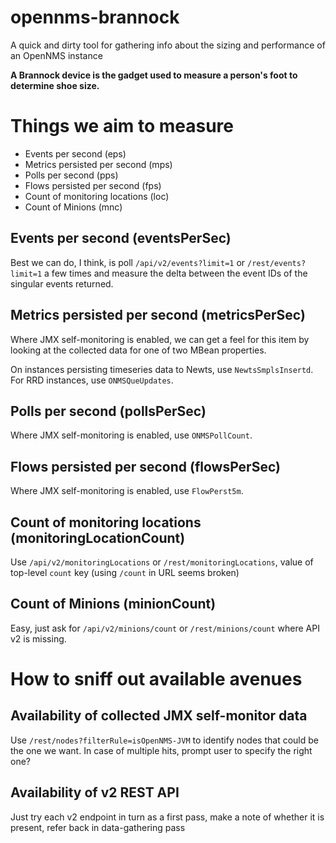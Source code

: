 # opennms-brannock
A quick and dirty tool for gathering info about the sizing and performance of an OpenNMS instance

**A Brannock device is the gadget used to measure a person's foot to determine shoe size.**

# Things we aim to measure

* Events per second (eps)
* Metrics persisted per second (mps)
* Polls per second (pps)
* Flows persisted per second (fps)
* Count of monitoring locations (loc)
* Count of Minions (mnc)


## Events per second (eventsPerSec)

Best we can do, I think, is poll `/api/v2/events?limit=1` or `/rest/events?limit=1` a few times and measure the delta between the event IDs of the singular events returned.

## Metrics persisted per second (metricsPerSec)

Where JMX self-monitoring is enabled, we can get a feel for this item by looking at the collected data for one of two MBean properties.

On instances persisting timeseries data to Newts, use `NewtsSmplsInsertd`. For RRD instances, use `ONMSQueUpdates`.

## Polls per second (pollsPerSec)

Where JMX self-monitoring is enabled, use `ONMSPollCount`.

## Flows persisted per second (flowsPerSec)

Where JMX self-monitoring is enabled, use `FlowPerst5m`.

## Count of monitoring locations (monitoringLocationCount)

Use `/api/v2/monitoringLocations` or `/rest/monitoringLocations`, value of top-level `count` key (using `/count` in URL seems broken)

## Count of Minions (minionCount)

Easy, just ask for `/api/v2/minions/count` or `/rest/minions/count` where API v2 is missing.

# How to sniff out available avenues

## Availability of collected JMX self-monitor data

Use `/rest/nodes?filterRule=isOpenNMS-JVM` to identify nodes that could be the one we want. In case of multiple hits, prompt user to specify the right one?

## Availability of v2 REST API

Just try each v2 endpoint in turn as a first pass, make a note of whether it is present, refer back in data-gathering pass
